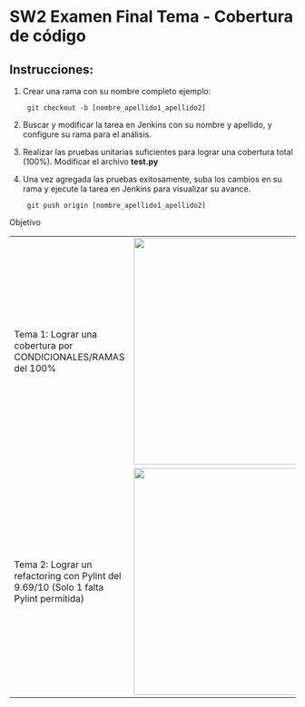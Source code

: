 # SW2 Examen Final Tema - Cobertura de código

## Instrucciones:

1. Crear una rama con su nombre completo ejemplo:

		git checkout -b [nombre_apellido1_apellido2]

2. Buscar y modificar la tarea en Jenkins con su nombre y apellido, y configure su rama para el análisis. 
3. Realizar las pruebas unitarias suficientes para lograr una cobertura total (100%). Modificar el archivo **test.py**
4. Una vez agregada las pruebas exitosamente, suba los cambios en su rama y ejecute la tarea en Jenkins para visualizar su avance.

		git push origin [nombre_apellido1_apellido2]

Objetivo

<table style="width:100%">
	<tr>
		<td>Tema 1: Lograr una cobertura por CONDICIONALES/RAMAS del 100%</td>
		<td><img src="https://i.ibb.co/K7vtKNf/cobertura.png" width="400"></td>
	</tr>
	<tr>
		<td>Tema 2: Lograr un refactoring con Pylint del 9.69/10 (Solo 1 falta Pylint permitida)</td>
		<td><img src="https://i.ibb.co/K7vtKNf/cobertura.png" width="400"></td>
	</tr>
</table>
